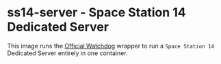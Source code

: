 # ss14-server - Space Station 14 Dedicated Server

This image runs the [Official Watchdog](https://github.com/space-wizards/SS14.Watchdog/) wrapper to run a `Space Station 14`
Dedicated Server entirely in one container.

